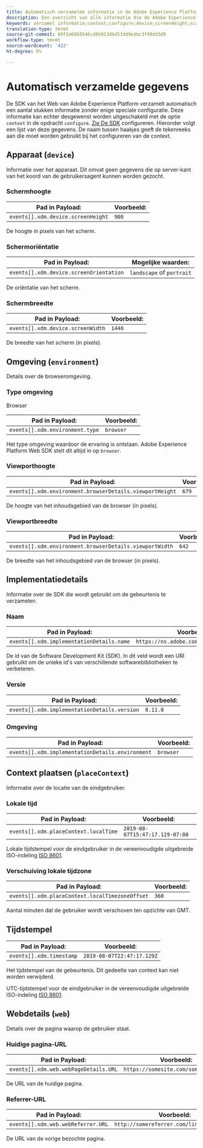```yaml
---
title: Automatisch verzamelde informatie in de Adobe Experience Platform Web SDK
description: Een overzicht van alle informatie die de Adobe Experience Platform SDK automatisch verzamelt.
keywords: verzamel informatie;context;configure;device;screenHeight;screenHeight;screenOrientation;screenOrientation;screenWidth;screenWidth;milieu;viewportHeight;viewportHeight;viewportWidth;viewport Breedte;crowserDetails;browser details;implementatieDetails;naam;versionContext;localTime;localTimezoneOffset;local zone Offset;timestamp;web;url;webPageDetails;webPage Details;webReferrer;webReferrer;landscape;portrait;
translation-type: tm+mt
source-git-commit: 69f2e6069546cd8b913db453dd9e4bc3f99dd3d9
workflow-type: tm+mt
source-wordcount: '422'
ht-degree: 6%

---
```



# Automatisch verzamelde gegevens

De SDK van het Web van Adobe Experience Platform verzamelt automatisch een aantal stukken informatie zonder enige speciale configuratie. Deze informatie kan echter desgewenst worden uitgeschakeld met de optie `context` in de opdracht `configure`. [Zie De SDK](../fundamentals/configuring-the-sdk.md) configureren. Hieronder volgt een lijst van deze gegevens. De naam tussen haakjes geeft de tekenreeks aan die moet worden gebruikt bij het configureren van de context.

## Apparaat (`device`)

Informatie over het apparaat. Dit omvat geen gegevens die op server-kant van het koord van de gebruikersagent kunnen worden gezocht.

### Schermhoogte

| **Pad in Payload:** | **Voorbeeld:** |
| ---------------------------------- | ------------ |
| `events[].xdm.device.screenHeight` | `900` |

De hoogte in pixels van het scherm.

### Schermoriëntatie

| **Pad in Payload:** | **Mogelijke waarden:** |
| --------------------------------------- | ------------------------- |
| `events[].xdm.device.screenOrientation` | `landscape` of `portrait` |

De oriëntatie van het scherm.

### Schermbreedte

| **Pad in Payload:** | **Voorbeeld:** |
| --------------------------------- | ------------ |
| `events[].xdm.device.screenWidth` | `1440` |

De breedte van het scherm (in pixels).

## Omgeving (`environment`)

Details over de browseromgeving.

### Type omgeving

Browser

| **Pad in Payload:** | **Voorbeeld:** |
| ------------------------------- | ------------ |
| `events[].xdm.environment.type` | `browser` |

Het type omgeving waardoor de ervaring is ontstaan. Adobe Experience Platform Web SDK stelt dit altijd in op `browser`.

### Viewporthoogte

| **Pad in Payload:** | **Voorbeeld:** |
| -------------------------------------------------------- | ------------ |
| `events[].xdm.environment.browserDetails.viewportHeight` | `679` |

De hoogte van het inhoudsgebied van de browser (in pixels).

### Viewportbreedte

| **Pad in Payload:** | **Voorbeeld:** |
| ------------------------------------------------------- | ------------ |
| `events[].xdm.environment.browserDetails.viewportWidth` | `642` |

De breedte van het inhoudsgebied van de browser (in pixels).

## Implementatiedetails

Informatie over de SDK die wordt gebruikt om de gebeurtenis te verzamelen.

### Naam

| **Pad in Payload:** | **Voorbeeld:** |
| ----------------------------------------- | --------------------------------------- |
| `events[].xdm.implementationDetails.name` | `https://ns.adobe.com/experience/alloy` |

De id van de Software Development Kit (SDK).  In dit veld wordt een URI gebruikt om de unieke id&#39;s van verschillende softwarebibliotheken te verbeteren.

### Versie

| **Pad in Payload:** | **Voorbeeld:** |
| -------------------------------------------- | ------------ |
| `events[].xdm.implementationDetails.version` | `0.11.0` |

### Omgeving

| **Pad in Payload:** | **Voorbeeld:** |
| ------------------------------------------------ | ------------ |
| `events[].xdm.implementationDetails.environment` | `browser` |


## Context plaatsen (`placeContext`)

Informatie over de locatie van de eindgebruiker.

### Lokale tijd

| **Pad in Payload:** | **Voorbeeld:** |
| ------------------------------------- | ------------------------------- |
| `events[].xdm.placeContext.localTime` | `2019-08-07T15:47:17.129-07:00` |

Lokale tijdstempel voor de eindgebruiker in de vereenvoudigde uitgebreide ISO-indeling [ISO 8601](https://tools.ietf.org/html/rfc3339#section-5.6).

### Verschuiving lokale tijdzone

| **Pad in Payload:** | **Voorbeeld:** |
| ----------------------------------------------- | ------------ |
| `events[].xdm.placeContext.localTimezoneOffset` | `360` |

Aantal minuten dat de gebruiker wordt verschoven ten opzichte van GMT.

## Tijdstempel

| **Pad in Payload:** | **Voorbeeld:** |
| ------------------------ | -------------------------- |
| `events[].xdm.timestamp` | `2019-08-07T22:47:17.129Z` |

Het tijdstempel van de gebeurtenis.  Dit gedeelte van context kan niet worden verwijderd.

UTC-tijdstempel voor de eindgebruiker in de vereenvoudigde uitgebreide ISO-indeling [ISO 8601](https://tools.ietf.org/html/rfc3339#section-5.6).

## Webdetails (`web`)

Details over de pagina waarop de gebruiker staat.

### Huidige pagina-URL

| **Pad in Payload:** | **Voorbeeld:** |
| ------------------------------------- | ------------------------------------ |
| `events[].xdm.web.webPageDetails.URL` | `https://somesite.com/somepage.html` |

De URL van de huidige pagina.

### Referrer-URL

| **Pad in Payload:** | **Voorbeeld:** |
| ---------------------------------- | ----------------------------------------- |
| `events[].xdm.web.webReferrer.URL` | `http://somereferrer.com/linkedpage.html` |

De URL van de vorige bezochte pagina.
